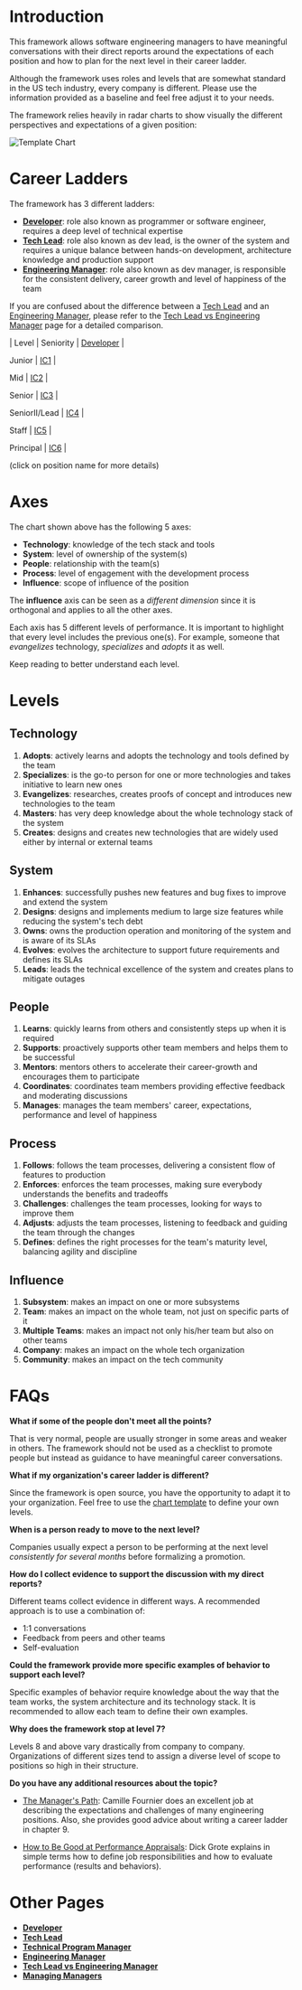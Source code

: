 # Introduction

This framework allows software engineering managers to have meaningful conversations with their direct reports around the expectations of each position and how to plan for the next level in their career ladder.

Although the framework uses roles and levels that are somewhat standard in the US tech industry, every company is different. Please use the information provided as a baseline and feel free adjust it to your needs.

The framework relies heavily in radar charts to show visually the different perspectives and expectations of a given position:

![Template Chart](charts/template.png)

# Career Ladders

The framework has 3 different ladders:

* [**Developer**](Developer.md): role also known as programmer or software engineer, requires a deep level of technical expertise
* [**Tech Lead**](TechLead.md): role also known as dev lead, is the owner of the system and requires a unique balance between hands-on development, architecture knowledge and production support
* [**Engineering Manager**](EngineeringManager.md): role also known as dev manager, is responsible for the consistent delivery, career growth and level of happiness of the team

If you are confused about the difference between a [Tech Lead](TechLead.md) and an [Engineering Manager](EngineeringManager.md), please refer to the [Tech Lead vs Engineering Manager](TechLead-EngineeringManager.md) page for a detailed comparison.

| Level | Seniority | [Developer](Developer.md) |

Junior | [IC1](Developer.md#d1---developer-1) | 

Mid | [IC2](Developer.md#d2---developer-2) | 

Senior | [IC3](Developer.md#d3---developer-3) | 

SeniorII/Lead | [IC4](Developer.md#d4---developer-4) | 

Staff | [IC5](Developer.md#d5---developer-5) | 

Principal | [IC6](Developer.md#d6---developer-6) | 

(click on position name for more details)

# Axes

The chart shown above has the following 5 axes:
* **Technology**: knowledge of the tech stack and tools
* **System**: level of ownership of the system(s)
* **People**: relationship with the team(s)
* **Process**: level of engagement with the development process
* **Influence**: scope of influence of the position

The **influence** axis can be seen as a *different dimension* since it is orthogonal and applies to all the other axes.

Each axis has 5 different levels of performance. It is important to highlight that every level includes the previous one(s). For example, someone that *evangelizes* technology, *specializes* and *adopts* it as well.

Keep reading to better understand each level.

# Levels

## Technology

1. **Adopts**: actively learns and adopts the technology and tools defined by the team
2. **Specializes**: is the go-to person for one or more technologies and takes initiative to learn new ones
3. **Evangelizes**: researches, creates proofs of concept and introduces new technologies to the team
4. **Masters**: has very deep knowledge about the whole technology stack of the system
5. **Creates**: designs and creates new technologies that are widely used either by internal or external teams

## System

1. **Enhances**: successfully pushes new features and bug fixes to improve and extend the system
2. **Designs**: designs and implements medium to large size features while reducing the system's tech debt
3. **Owns**: owns the production operation and monitoring of the system and is aware of its SLAs
4. **Evolves**: evolves the architecture to support future requirements and defines its SLAs
5. **Leads**: leads the technical excellence of the system and creates plans to mitigate outages

## People

1. **Learns**: quickly learns from others and consistently steps up when it is required
2. **Supports**: proactively supports other team members and helps them to be successful
3. **Mentors**: mentors others to accelerate their career-growth and encourages them to participate
4. **Coordinates**: coordinates team members providing effective feedback and moderating discussions
5. **Manages**: manages the team members' career, expectations, performance and level of happiness

## Process

1. **Follows**: follows the team processes, delivering a consistent flow of features to production
2. **Enforces**: enforces the team processes, making sure everybody understands the benefits and tradeoffs
3. **Challenges**: challenges the team processes, looking for ways to improve them
4. **Adjusts**: adjusts the team processes, listening to feedback and guiding the team through the changes
5. **Defines**: defines the right processes for the team's maturity level, balancing agility and discipline

## Influence

1. **Subsystem**: makes an impact on one or more subsystems
2. **Team**: makes an impact on the whole team, not just on specific parts of it
3. **Multiple Teams**: makes an impact not only his/her team but also on other teams
4. **Company**: makes an impact on the whole tech organization
5. **Community**: makes an impact on the tech community

# FAQs

**What if some of the people don't meet all the points?**

That is very normal, people are usually stronger in some areas and weaker in others. The framework should not be used as a checklist to promote people but instead as guidance to have meaningful career conversations.

**What if my organization's career ladder is different?**

Since the framework is open source, you have the opportunity to adapt it to your organization. Feel free to use the [chart template](charts/template.png) to define your own levels.

**When is a person ready to move to the next level?**

Companies usually expect a person to be performing at the next level *consistently for several months* before formalizing a promotion.

**How do I collect evidence to support the discussion with my direct reports?**

Different teams collect evidence in different ways. A recommended approach is to use a combination of:
* 1:1 conversations
* Feedback from peers and other teams
* Self-evaluation

**Could the framework provide more specific examples of behavior to support each level?**

Specific examples of behavior require knowledge about the way that the team works, the system architecture and its technology stack. It is recommended to allow each team to define their own examples.

**Why does the framework stop at level 7?**

Levels 8 and above vary drastically from company to company. Organizations of different sizes tend to assign a diverse level of scope to positions so high in their structure.

**Do you have any additional resources about the topic?**

* [The Manager's Path](http://shop.oreilly.com/product/0636920056843.do): Camille Fournier does an excellent job at describing the expectations and challenges of many engineering positions. Also, she provides good advice about writing a career ladder in chapter 9.

* [How to Be Good at Performance Appraisals](https://store.hbr.org/product/how-to-be-good-at-performance-appraisals-simple-effective-done-right/10295): Dick Grote explains in simple terms how to define job responsibilities and how to evaluate performance (results and behaviors).

# Other Pages

* [**Developer**](Developer.md)
* [**Tech Lead**](TechLead.md)
* [**Technical Program Manager**](TechnicalProgramManager.md)
* [**Engineering Manager**](EngineeringManager.md)
* [**Tech Lead vs Engineering Manager**](TechLead-EngineeringManager.md)
* [**Managing Managers**](Managing-Managers.md)
